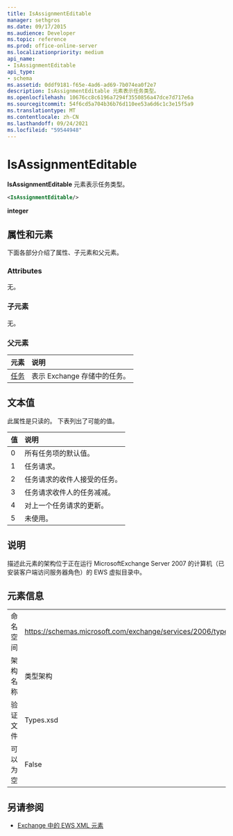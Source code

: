 ```yaml
---
title: IsAssignmentEditable
manager: sethgros
ms.date: 09/17/2015
ms.audience: Developer
ms.topic: reference
ms.prod: office-online-server
ms.localizationpriority: medium
api_name:
- IsAssignmentEditable
api_type:
- schema
ms.assetid: 0ddf9181-f65e-4ad6-ad69-7b074ea0f2e7
description: IsAssignmentEditable 元素表示任务类型。
ms.openlocfilehash: 10676cc8c6196a7294f3550856a47dce7d717e6a
ms.sourcegitcommit: 54f6cd5a704b36b76d110ee53a6d6c1c3e15f5a9
ms.translationtype: MT
ms.contentlocale: zh-CN
ms.lasthandoff: 09/24/2021
ms.locfileid: "59544948"
---
```

# <a name="isassignmenteditable"></a>IsAssignmentEditable

**IsAssignmentEditable** 元素表示任务类型。 
  
```xml
<IsAssignmentEditable/>
```

 **integer**
## <a name="attributes-and-elements"></a>属性和元素

下面各部分介绍了属性、子元素和父元素。
  
### <a name="attributes"></a>Attributes

无。
  
### <a name="child-elements"></a>子元素

无。
  
### <a name="parent-elements"></a>父元素

|**元素**|**说明**|
|:-----|:-----|
|[任务](task.md) <br/> |表示 Exchange 存储中的任务。  <br/> |
   
## <a name="text-value"></a>文本值

此属性是只读的。 下表列出了可能的值。
  
|**值**|**说明**|
|:-----|:-----|
|0  <br/> |所有任务项的默认值。  <br/> |
|1  <br/> |任务请求。  <br/> |
|2  <br/> |任务请求的收件人接受的任务。  <br/> |
|3  <br/> |任务请求收件人的任务减减。  <br/> |
|4   <br/> |对上一个任务请求的更新。  <br/> |
|5  <br/> |未使用。  <br/> |
   
## <a name="remarks"></a>说明

描述此元素的架构位于正在运行 MicrosoftExchange Server 2007 的计算机（已安装客户端访问服务器角色）的 EWS 虚拟目录中。
  
## <a name="element-information"></a>元素信息

|||
|:-----|:-----|
|命名空间  <br/> |https://schemas.microsoft.com/exchange/services/2006/types  <br/> |
|架构名称  <br/> |类型架构  <br/> |
|验证文件  <br/> |Types.xsd  <br/> |
|可以为空  <br/> |False  <br/> |
   
## <a name="see-also"></a>另请参阅



- [Exchange 中的 EWS XML 元素](ews-xml-elements-in-exchange.md)

